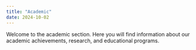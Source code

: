 ```yaml
---
title: "Academic"
date: 2024-10-02
---
```


Welcome to the academic section. Here you will find information about our academic achievements, research, and educational programs.